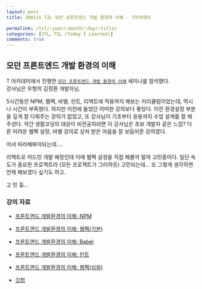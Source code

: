 ```yaml
---
layout: post
title: 200115 TIL 모던 프론트엔드 개발 환경의 이해 - T아카데미

permalink: /til/:year/:month/:day/:title/
categories: [1막, TIL (Today I Learned)]
comments: true
---
```


## 모던 프론트엔드 개발 환경의 이해 

T 아카데미에서 진행한 [`모던 프론트엔드 개발 환경의 이해`](https://tacademy.skplanet.com/front/tacademy/courseinfo/campus.action) 세미나를 참석했다.  
강사님은 우형의 김정환 개발자님. 

5시간동안 NPM, 웹팩, 바벨, 린트, 리액트에 적용까지 해보는 커리큘럼이었는데, 역시나 시간이 부족했다. 
하지만 이전에 들었던 어떠한 강의보다 좋았다. 
이런 환경설정 부분을 깊게 잘 다뤄주는 강의가 없었고, 또 강사님이 기초부터 응용까지 수업 설계를 잘 해주셨다. 
약간 생활코딩의 대상이 비전공자라면 이 강사님은 초보 개발자 같은 느낌? 
다른 어려운 웹팩 설정, 바벨 강의로 상처 받은 마음을 잘 보듬어준 강의였다. 

어서 따라해봐야되는데....

리액트로 어드민 개발 예정인데 이때 웹팩 설정을 직접 해볼까 말까 고민중이다. 
일단 속도가 중요한 프로젝트라 (모든 프로젝트가 그러하듯) 고민되는데... 또 그렇게 생각하면 언제 해보겠다 싶기도 하고. 

고 민 듕... 

### **강의 자료**
- [프론트엔드 개발환경의 이해: NPM](https://jeonghwan-kim.github.io/series/2019/12/09/frontend-dev-env-npm.html)

- [프론트엔드 개발환경의 이해: 웹팩(기본)](https://jeonghwan-kim.github.io/series/2019/12/10/frontend-dev-env-webpack-basic.html)

- [프론트엔드 개발환경의 이해: Babel](https://jeonghwan-kim.github.io/series/2019/12/22/frontend-dev-env-babel.html)

- [프론트엔드 개발환경의 이해: 린트](https://jeonghwan-kim.github.io/series/2019/12/30/frontend-dev-env-lint.html)

- [프론트엔드 개발환경의 이해: 웹팩(심화)](https://jeonghwan-kim.github.io/series/2020/01/02/frontend-dev-env-webpack-intermediate.html)

- [깃헙](https://github.com/jeonghwan-kim/lecture-frontend-dev-env)
